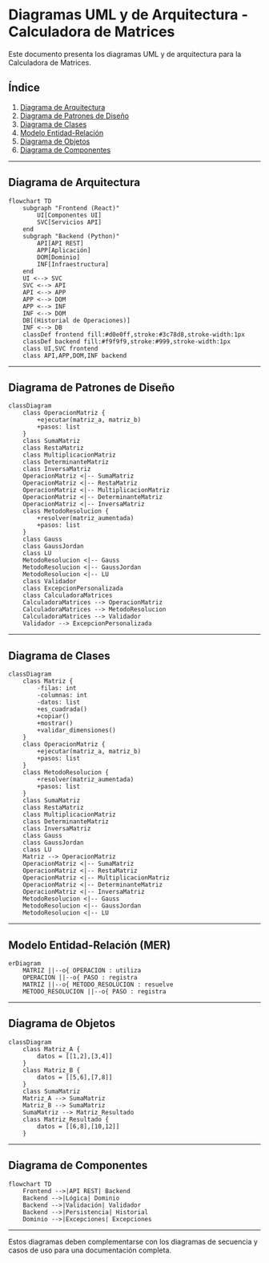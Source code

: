 # Diagramas UML y de Arquitectura - Calculadora de Matrices

Este documento presenta los diagramas UML y de arquitectura para la Calculadora de Matrices.

## Índice
1. [Diagrama de Arquitectura](#diagrama-de-arquitectura)
2. [Diagrama de Patrones de Diseño](#diagrama-de-patrones-de-diseño)
3. [Diagrama de Clases](#diagrama-de-clases)
4. [Modelo Entidad-Relación](#modelo-entidad-relación)
5. [Diagrama de Objetos](#diagrama-de-objetos)
6. [Diagrama de Componentes](#diagrama-de-componentes)

---

## Diagrama de Arquitectura

```mermaid
flowchart TD
    subgraph "Frontend (React)"
        UI[Componentes UI]
        SVC[Servicios API]
    end
    subgraph "Backend (Python)"
        API[API REST]
        APP[Aplicación]
        DOM[Dominio]
        INF[Infraestructura]
    end
    UI <--> SVC
    SVC <--> API
    API <--> APP
    APP <--> DOM
    APP <--> INF
    INF <--> DOM
    DB[(Historial de Operaciones)]
    INF <--> DB
    classDef frontend fill:#d0e0ff,stroke:#3c78d8,stroke-width:1px
    classDef backend fill:#f9f9f9,stroke:#999,stroke-width:1px
    class UI,SVC frontend
    class API,APP,DOM,INF backend
```

---

## Diagrama de Patrones de Diseño

```mermaid
classDiagram
    class OperacionMatriz {
        +ejecutar(matriz_a, matriz_b)
        +pasos: list
    }
    class SumaMatriz
    class RestaMatriz
    class MultiplicacionMatriz
    class DeterminanteMatriz
    class InversaMatriz
    OperacionMatriz <|-- SumaMatriz
    OperacionMatriz <|-- RestaMatriz
    OperacionMatriz <|-- MultiplicacionMatriz
    OperacionMatriz <|-- DeterminanteMatriz
    OperacionMatriz <|-- InversaMatriz
    class MetodoResolucion {
        +resolver(matriz_aumentada)
        +pasos: list
    }
    class Gauss
    class GaussJordan
    class LU
    MetodoResolucion <|-- Gauss
    MetodoResolucion <|-- GaussJordan
    MetodoResolucion <|-- LU
    class Validador
    class ExcepcionPersonalizada
    class CalculadoraMatrices
    CalculadoraMatrices --> OperacionMatriz
    CalculadoraMatrices --> MetodoResolucion
    CalculadoraMatrices --> Validador
    Validador --> ExcepcionPersonalizada
```

---

## Diagrama de Clases

```mermaid
classDiagram
    class Matriz {
        -filas: int
        -columnas: int
        -datos: list
        +es_cuadrada()
        +copiar()
        +mostrar()
        +validar_dimensiones()
    }
    class OperacionMatriz {
        +ejecutar(matriz_a, matriz_b)
        +pasos: list
    }
    class MetodoResolucion {
        +resolver(matriz_aumentada)
        +pasos: list
    }
    class SumaMatriz
    class RestaMatriz
    class MultiplicacionMatriz
    class DeterminanteMatriz
    class InversaMatriz
    class Gauss
    class GaussJordan
    class LU
    Matriz --> OperacionMatriz
    OperacionMatriz <|-- SumaMatriz
    OperacionMatriz <|-- RestaMatriz
    OperacionMatriz <|-- MultiplicacionMatriz
    OperacionMatriz <|-- DeterminanteMatriz
    OperacionMatriz <|-- InversaMatriz
    MetodoResolucion <|-- Gauss
    MetodoResolucion <|-- GaussJordan
    MetodoResolucion <|-- LU
```

---

## Modelo Entidad-Relación (MER)

```mermaid
erDiagram
    MATRIZ ||--o{ OPERACION : utiliza
    OPERACION ||--o{ PASO : registra
    MATRIZ ||--o{ METODO_RESOLUCION : resuelve
    METODO_RESOLUCION ||--o{ PASO : registra
```

---

## Diagrama de Objetos

```mermaid
classDiagram
    class Matriz_A {
        datos = [[1,2],[3,4]]
    }
    class Matriz_B {
        datos = [[5,6],[7,8]]
    }
    class SumaMatriz
    Matriz_A --> SumaMatriz
    Matriz_B --> SumaMatriz
    SumaMatriz --> Matriz_Resultado
    class Matriz_Resultado {
        datos = [[6,8],[10,12]]
    }
```

---

## Diagrama de Componentes

```mermaid
flowchart TD
    Frontend -->|API REST| Backend
    Backend -->|Lógica| Dominio
    Backend -->|Validación| Validador
    Backend -->|Persistencia| Historial
    Dominio -->|Excepciones| Excepciones
```

---

Estos diagramas deben complementarse con los diagramas de secuencia y casos de uso para una documentación completa.

